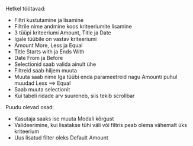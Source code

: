 Hetkel töötavad:
* Filtri kustutamine ja lisamine
* Filtrile nime andmine koos kriteeriumite lisamine
* 3 tüüpi kriteeriumi Amount, Title ja Date
* Igale tüübile on vastav kriteeriumi
* Amount More, Less ja Equal
* Title Starts with ja Ends With
* Date From ja Before
* Selectionid saab valida ainult ühe
* Filtreid saab hiljem muuta
* Muuta saab nime Iga tüübi enda parameetreid nagu Amounti puhul muudad Less ==> Equal
* Saab muuta selectionit
* Kui tabeli ridade arv suureneb, siis tekib scrollbar

Puudu olevad osad:
* Kasutaja saaks ise muuta Modali kõrgust
* Valideerimine, kui lisatakse tühi väli või filtris peab olema vähemalt üks kriteerium
* Uus lisatud filter oleks Default Amount 
